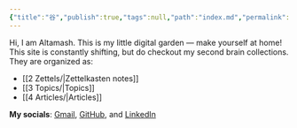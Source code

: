```yaml
---
{"title":"⾕","publish":true,"tags":null,"path":"index.md","permalink":"/index/","PassFrontmatter":true}
---
```



Hi, I am Altamash. This is my little digital garden — make yourself at home! This site is constantly shifting, but do checkout my second brain collections. They are organized as:
- [[2 Zettels/\|Zettelkasten notes]] 
- [[3 Topics/\|Topics]]
- [[4 Articles/\|Articles]]

**My socials**: [Gmail](mailto:altukhan43@gmail.com), [GitHub](https://github.com/ajkdrag), and [LinkedIn](https://www.linkedin.com/in/altamash-khan-7183681b8)
